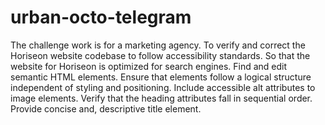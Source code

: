 # urban-octo-telegram
The challenge work is for a marketing agency.
To verify and correct the Horiseon website codebase to follow accessibility standards.
So that the website for Horiseon is optimized for search engines.
Find and edit semantic HTML elements.
Ensure that elements follow a logical structure independent of styling and positioning.
Include accessible alt attributes to image elements.
Verify that the heading attributes fall in sequential order.
Provide concise and, descriptive title element.
